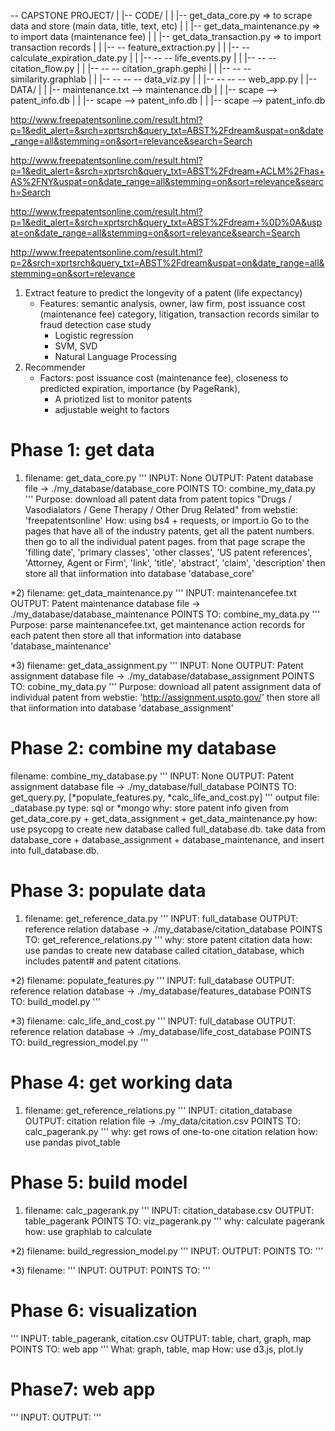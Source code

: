 -- CAPSTONE PROJECT/
|	|-- CODE/
|	|	|-- get_data_core.py => to scrape data and store (main data, title, text, etc)
|	|	|-- get_data_maintenance.py => to import data (maintenance fee)
|	|	|-- get_data_transaction.py => to import transaction records
|	|	|-- -- feature_extraction.py
|	|	|-- -- calculate_expiration_date.py
|	|	|-- -- -- life_events.py
|	|	|-- -- -- citation_flow.py
|	|	|-- -- -- citation_graph.gephi
|	|	|-- -- -- similarity.graphlab
|	|	|-- -- -- -- data_viz.py
|	|	|-- -- -- -- web_app.py
|	|-- DATA/
|	|	|-- maintenance.txt --> maintenance.db
|	|	|-- scape --> patent_info.db
|	|	|-- scape --> patent_info.db
|	|	|-- scape --> patent_info.db



http://www.freepatentsonline.com/result.html?p=1&edit_alert=&srch=xprtsrch&query_txt=ABST%2Fdream&uspat=on&date_range=all&stemming=on&sort=relevance&search=Search

http://www.freepatentsonline.com/result.html?p=1&edit_alert=&srch=xprtsrch&query_txt=ABST%2Fdream+ACLM%2Fhas+AS%2FNY&uspat=on&date_range=all&stemming=on&sort=relevance&search=Search

http://www.freepatentsonline.com/result.html?p=1&edit_alert=&srch=xprtsrch&query_txt=ABST%2Fdream+%0D%0A&uspat=on&date_range=all&stemming=on&sort=relevance&search=Search

http://www.freepatentsonline.com/result.html?p=2&srch=xprtsrch&query_txt=ABST%2Fdream&uspat=on&date_range=all&stemming=on&sort=relevance



1. Extract feature to predict the longevity of a patent (life expectancy)
	- Features: semantic analysis, owner, law firm, post issuance cost (maintenance fee)  category, litigation, transaction records
	similar to fraud detection case study
		* Logistic regression
		* SVM, SVD
		* Natural Language Processing
2. Recommender
	- Factors: post issuance cost (maintenance fee), closeness to predicted expiration, importance (by PageRank), 
		* A priotized list to monitor patents
		* adjustable weight to factors










Phase 1: get data
=======================================

1) filename:  get_data_core.py
''' INPUT: None
	OUTPUT: Patent database file -> ./my_database/database_core
	POINTS TO: combine_my_data.py
'''
Purpose: download all patent data from patent topics "Drugs / Vasodialators / Gene Therapy / Other Drug Related" from webstie: 'freepatentsonline'
How: using bs4 + requests, or import.io
Go to the pages that have all of the industry patents, get all the patent numbers.
then go to all the individual patent pages. from that page scrape the 'filling date', 'primary classes', 'other classes', 'US patent references', 'Attorney, Agent or Firm', 'link', 'title', 'abstract', 'claim', 'description'
then store all that iinformation into database 'database_core'

*2) filename:  get_data_maintenance.py
''' INPUT: maintenancefee.txt
	OUTPUT: Patent maintenance database file -> ./my_database/database_maintenance
	POINTS TO: combine_my_data.py
'''
Purpose: parse maintenancefee.txt, get maintenance action records for each patent
then store all that information into database 'database_maintenance'

*3) filename:  get_data_assignment.py
''' INPUT: None
	OUTPUT: Patent assignment database file -> ./my_database/database_assignment
	POINTS TO: cobine_my_data.py
'''
Purpose: download all patent assignment data of individual patent from webstie: 'http://assignment.uspto.gov/'
then store all that iinformation into database 'database_assignment'


Phase 2: combine my database
=======================================
filename: combine_my_database.py
''' INPUT: None
	OUTPUT: Patent assignment database file -> ./my_database/full_database
	POINTS TO: get_query.py, [*populate_features.py, *calc_life_and_cost.py]
'''
output file: _database.py
type: sql or *mongo
why:  store patent info given from get_data_core.py + get_data_assignment + get_data_maintenance.py
how: use psycopg to create new database called full_database.db.
	 take data from database_core + database_assignment + database_maintenance, and insert into full_database.db.


Phase 3: populate data
=======================================
1) filename: get_reference_data.py
''' INPUT: full_database
	OUTPUT: reference relation database -> ./my_database/citation_database
	POINTS TO: get_reference_relations.py
'''
why: store patent citation data
how: use pandas to create new database called citation_database, which includes patent# and patent citations.

*2) filename: populate_features.py
''' INPUT: full_database
	OUTPUT: reference relation database -> ./my_database/features_database
	POINTS TO: build_model.py
'''

*3) filename: calc_life_and_cost.py
''' INPUT: full_database
	OUTPUT: reference relation database -> ./my_database/life_cost_database
	POINTS TO: build_regression_model.py
'''


Phase 4: get working data
=======================================
1) filename: get_reference_relations.py
''' INPUT: citation_database
	OUTPUT: citation relation file -> ./my_data/citation.csv
	POINTS TO: calc_pagerank.py
'''
why: get rows of one-to-one citation relation
how: use pandas pivot_table 


Phase 5: build model
=======================================
1) filename: calc_pagerank.py
''' INPUT: citation_database.csv
	OUTPUT: table_pagerank
	POINTS TO: viz_pagerank.py
'''
why: calculate pagerank
how: use graphlab to calculate

*2) filename: build_regression_model.py
''' INPUT: 
	OUTPUT: 
	POINTS TO: 
'''

*3) filename: 
''' INPUT: 
	OUTPUT: 
	POINTS TO: 
'''

Phase 6: visualization
=======================================
''' INPUT: table_pagerank, citation.csv
	OUTPUT: table, chart, graph, map
	POINTS TO: web app
'''
What: graph, table, map
How: use d3.js, plot.ly


Phase7: web app
=======================================
''' INPUT: 
	OUTPUT: 
'''










